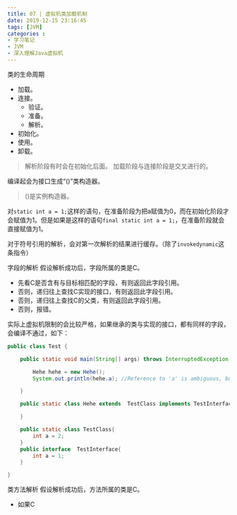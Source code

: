 ```yaml
---
title: 07 | 虚拟机类加载机制
date: 2019-12-15 23:16:45
tags: [JVM]
categories :
- 学习笔记
- JVM
- 深入理解Java虚拟机
---
```



类的生命周期
- 加载。
- 连接。
  - 验证。
  - 准备。
  - 解析。
- 初始化。
- 使用。
- 卸载。
> 解析阶段有时会在初始化后面。
> 加载阶段与连接阶段是交叉进行的。

编译起会为接口生成“<clinit>()”类构造器。
> <init>()是实例构造器。

对`static int a = 1;`这样的语句，在准备阶段为把a赋值为0，而在初始化阶段才会赋值为1。但是如果是这样的语句`final static int a = 1;`，在准备阶段就会直接赋值为1。

对于符号引用的解析，会对第一次解析的结果进行缓存。（除了`invokedynamic`这条指令）

字段的解析
假设解析成功后，字段所属的类是C。
- 先看C是否含有与目标相匹配的字段，有则返回此字段引用。
- 否则，递归往上查找C实现的接口，有则返回此字段引用。
- 否则，递归往上查找C的父类，有则返回此字段引用。
- 否则，报错。

实际上虚拟机限制的会比较严格，如果继承的类与实现的接口，都有同样的字段，会编译不通过，如下：
```java
public class Test {

    public static void main(String[] args) throws InterruptedException {

        Hehe hehe = new Hehe();
        System.out.println(hehe.a); //Reference to 'a' is ambiguous, both 'TestClass.a' and "TestInterface.a' match

    }

    public static class Hehe extends  TestClass implements TestInterface{

    }

    public static class TestClass{
        int a = 2;
    }
    public interface  TestInterface{
        int a = 1;
    }

}
```

类方法解析
假设解析成功后，方法所属的类是C。
- 如果C